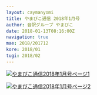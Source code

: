 ```yaml
---
layout: caymanyomi
title: やまびこ通信 2018年1月号
author: 音訳グループ やまびこ
date: 2018-01-13T08:16:00Z
navigation: true
mae: 2018/201712
kore: 2018/01
tugi: 2018/02
---
```


<audio preload="auto">
  <source src="media/01/201801.mp3" controls />
  <source src="media/01/201801.ogg" controls />
</audio>

<a href="media/01/01-1.svg" target="_blank"><img src="media/01/01-1.png" alt="やまびこ通信2018年1月号ページ1" srcset="media/01/01-1.svg" /></a>

<a href="media/01/01-2.svg" target="_blank"><img src="media/01/01-2.png" alt="やまびこ通信2018年1月号ページ2" srcset="media/01/01-2.svg" /></a>

